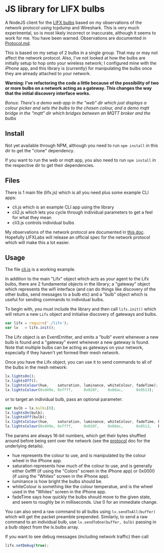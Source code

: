 # JS library for LIFX bulbs

A NodeJS client for the [LIFX bulbs](http://lifx.co) based on my observations
of the network protocol using tcpdump and Wireshark.  This is very much
experimental, so is most likely incorrect or inaccurate, although it seems to
work for me.  You have been warned.  Observations are documented in
[Protocol.md](Protocol.md).

This is based on my setup of 2 bulbs in a single group.  That may or may not
affect the network protocol.  Also, I've not looked at how the bulbs are
initially setup to hop onto your wireless network; I configured mine with the
iPhone app, and this library is (currently) for manipulating the bulbs once
they are already attached to your network.

__Warning: I've refactoring the code a little because of the possibility of two
or more bulbs on a network acting as a gateway.  This changes the way that the
initial discovery interface works.__

_Bonus: There's a demo web app in the "web" dir which just displays a colour
        picker and sets the bulbs to the chosen colour, and a demo mqtt bridge
        in the "mqtt" dir which bridges between an MQTT broker and the bulbs_

## Install

Not yet available through NPM, although you need to run ```npm install``` in
this dir to get the "clone" dependency.

If you want to run the web or mqtt app, you also need to run ```npm install```
in the respective dir to get their dependencies.

## Files

There is 1 main file (lifx.js) which is all you need plus some example CLI
apps:

  * cli.js which is an example CLI app using the library
  * cli2.js which lets you cycle through individual parameters to get a feel
    for what they mean
  * cli3.js controls individual bulbs

My observations of the network protocol are documented in [this
doc](Protocol.md).  Hopefully LIFXLabs will release an official spec for the
network protocol which will make this a lot easier.

## Usage

The file [cli.js](cli.js) is a working example.

In addition to the main "Lifx" object which acts as your agent to the Lifx
bulbs, there are 2 fundamental objects in the library; a "gateway" object which
represents the wifi interface (and can do things like discovery of the other
bulbs, send messages to a bulb etc) and a "bulb" object which is useful for
sending commands to individual bulbs.

To begin with, you must include the library and then call ```lifx.init()```
which will return a new ```Lifx``` object and initialise discovery of gateways
and bulbs.

```JavaScript
var lifx = require('./lifx');
var lx   = lifx.init();
```

The Lifx object is an EventEmitter, and emits a "bulb" event whenever a new bulb
is found and a "gateway" event whenever a new gateway is found.  Note that
multiple bulbs can be acting as gateways on your network, especially if they
haven't yet formed their mesh network.

Once you have the Lifx object, you can use it to send commands to all of the
bulbs in the mesh network:

```Javascript
lx.lightsOn();
lx.lightsOff();
lx.lightsColour(hue,    saturation, luminance, whiteColour, fadeTime);
lx.lightsColour(0xd49e, 0xffff,     0x028f,    0x0dac,      0x0513);
```

or to target an individual bulb, pass an optional parameter:

```Javascript
var bulb = lx.bulbs[0];
lx.lightsOn(bulb);
lx.lightsOff(bulb);
lx.lightsColour(hue,    saturation, luminance, whiteColour, fadeTime, bulb);
lx.lightsColour(0xd49e, 0xffff,     0x028f,    0x0dac,      0x0513,   bulb);
```

The params are always 16-bit numbers, which get their bytes shuffled around
before being sent over the network (see the [protocol](Protocol.md) doc for the
underlying details).

* hue represents the colour to use, and is manipulated by the colour wheel in
  the iPhone app.
* saturation represents how much of the colour to use, and is generally either
  0xffff (if using the "Colors" screen in the iPhone app) or 0x0000 (if using
  the "Whites" screen in the iPhone app).
* luminance is how bright the bulbs should be.
* whiteColour is something like the colour temperatue, and is the wheel used in
  the "Whites" screen in the iPhone app.
* fadeTime says how quickly the bulbs should move to the given state, and seem
  to roughly be in milliseconds.  Use 0 for an immediate change.

You can also send a raw command to all bulbs using ```lx.sendToAll(buffer)```
which will get the packet preamble prepended.  Similarly, to send a raw command
to an individual bulb, use ```lx.sendToOne(buffer, bulb)``` passing in a bulb
object from the lx.bulbs array.

If you want to see debug messages (including network traffic) then call

```JavaScript
lifx.setDebug(true);
```

